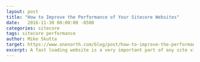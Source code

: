 ```yaml
---
layout: post
title: "How to Improve the Performance of Your Sitecore Websites"
date:   2016-11-30 00:00:00 -0500
categories: sitecore
tags: sitecore performance
author: Mike Skutta
target: https://www.onenorth.com/blog/post/how-to-improve-the-performance-of-your-sitecore-websites
excerpt: A fast loading website is a very important part of any site visitor's experience. Sitecore's Profiler tool can help developers optimize the performance of their website. The Sitecore Profiler tool allows you to debug performance and compare methods while you are developing.
---
```

